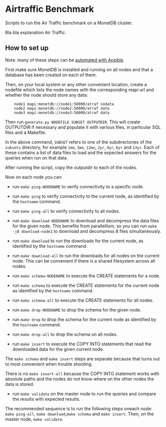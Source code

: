 Airtraffic Benchmark
====================

Scripts to run the Air Traffic benchmark on a MonetDB cluster.

Bla bla explanation Air Traffic.

How to set up
-------------

Note: many of these steps can be [automated with Ansible](ansible.md).

First make sure MonetDB is installed and running on all nodes
and that a database has been created on each of them.

Then, on your local system or any other convenient location, create
a nodefile which lists the node names with the corresponding
mapi url and whether the node should store any data:

```
    node1 mapi:monetdb://node1:50000/atraf nodata
    node2 mapi:monetdb://node2:50000/atraf data
    node3 mapi:monetdb://node3:50000/atraf data
```

Then run `generate.py NODEFILE SUBSET OUTPUTDIR`.  This will create
OUTPUTDIR if necessary and populate it with various files,
in particular SQL files and a Makefile.

In the above command, `SUBSET` refers to one of the subdirectories
of the `subsets` directory, for example `1mo`, `3mo`, `12mo`, `2yr`,
`4yr`, `6yr` and `13yr`.  Each of these contains a list of data files
to load and the expected answers for the queries when run on that data.

After running the script, copy the outputdir to each of the nodes.

Now on each node you can:

- run `make ping-NODENAME` to verify connectivity to a specific node.

- run `make ping` to verify connectivity to the current node,
  as identified by the `hostname` command.

- run `make ping-all` to verify connectivity to all nodes.

- run `make download-NODENAME` to download and decompress the data files for
  the given node.  This benefits from parallellism, so you can run
  `make -j8 download-node1` to download and decompress 8 files simultaneously.

- run `make download` to run the downloads for the current node,
  as identified by the `hostname` command.

- run `make download-all` to run the downloads for all nodes on the current node.
  This can be convenient if there is a shared filesystem across all nodes.

- run `make schema-NODENAME` to execute the CREATE statements for a node.

- run `make schema` to execute the CREATE statements for the current node
  as identified by the `hostname` command.

- run `make schema-all` to execute the CREATE statements for all nodes.

- run `make drop-NODENAME` to drop the schema for the given node.

- run `make drop` to drop the schema for the current node
  as identified by the `hostname` command.

- run `make drop-all` to drop the schema on all nodes.

- run `make insert` to execute the COPY INTO statements
  that read the downloaded data for the given current node.

The `make schema` and `make insert` steps are separate because that
turns out to most convenient when trouble shooting.

There is no `make insert-all` because the COPY INTO statement works
with absolute paths and the nodes do not know where on the other nodes
the data is stored.

- run `make validate` on the master node to run the queries and
  compare the results with expected results.

The recommended sequence is to run the following steps oneach node:
`make ping-all`, `make download`,`make schema` and `make insert`.
Then, on the master node, `make validate`.
